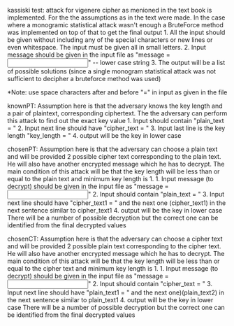 kassiski test:
    attack for vigenere cipher as menioned in the text book is implemented. For the the assumptions as in the text were made. In the case where a monogramic statistical attack wasn't enough a BruteForce method was implemented on top of that to get the final output
        1. All the input should be given without including any of the special characters or new lines or even whitespace. The input must be given all in small letters. 
        2. Input message should be given in the input file as "message = <input message value>" -- lower case string
        3. The output will be a list of possible solutions (since a single monogram statistical attack was not sufficient to decipher a bruteforce method was used)

*Note: use space characters after and before "=" in input as given in the file

knownPT:
    Assumption here is that the adversary knows the key length and a pair of plaintext, corresponding ciphertext. The the adversary can perform this attack to find out the exact key value
        1. Input should contain "plain_text = <value of plain text>"
        2. Input next line should have "cipher_text = <value of corresponding cipher text>"
        3. Input last line is the key length "key_length = <integer value of length of key>"
        4. output will be the key in lower case

chosenPT:
    Assumption here is that the adversary can choose a plain text and will be provided 2 possible cipher text corresponding to the plain text. He will also have another encrypted message which he has to decrypt. The main condition of this attack will be that the key length will be less than or equal to the plain text and minimum key length is 1.
        1. Input message (to decrypt) should be given in the input file as "message = <input message to encrypt and decrypt back>"
        2. Input should contain "plain_text = <value of plain text>"
        3. Input next line should have "cipher_text1 = <value of corresponding cipher text>" and the next one (cipher_text1) in the next sentence similar to cipher_text1
        4. output will be the key in lower case
    There will be a number of possible decryption but the correct one can be identified from the final decrypted values

chosenCT:
    Assumption here is that the adversary can choose a cipher text and will be provided 2 possible plain text corresponding to the cipher text. He will also have another encrypted message which he has to decrypt. The main condition of this attack will be that the key length will be less than or equal to the cipher text and minimum key length is 1.
        1. Input message (to decrypt) should be given in the input file as "message = <input message to encrypt and decrypt back>"
        2. Input should contain "cipher_text = <value of cipher text>"
        3. Input next line should have "plain_text1 = <value of corresponding plain text>" and the next one)(plain_text2) in the next sentence similar to plain_text1
        4. output will be the key in lower case
    There will be a number of possible decryption but the correct one can be identified from the final decrypted values